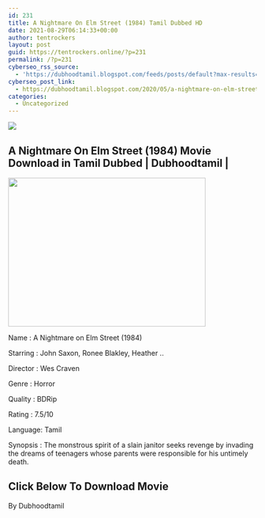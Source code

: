 ```yaml
---
id: 231
title: A Nightmare On Elm Street (1984) Tamil Dubbed HD
date: 2021-08-29T06:14:33+00:00
author: tentrockers
layout: post
guid: https://tentrockers.online/?p=231
permalink: /?p=231
cyberseo_rss_source:
  - 'https://dubhoodtamil.blogspot.com/feeds/posts/default?max-results=150&start-index=301'
cyberseo_post_link:
  - https://dubhoodtamil.blogspot.com/2020/05/a-nightmare-on-elm-street-1984-tamil.html
categories:
  - Uncategorized
---
```

<div class="media_block">
  <img src="https://1.bp.blogspot.com/-iIA8sJ83dM4/Xq1hZeLEU8I/AAAAAAAAA_4/JbmpfuOtOX4tne3inQ5gOaPWEICsnGOGACNcBGAsYHQ/s72-w400-h301-c/nightmareonelmstreet84.jpg" class="media_thumbnail" />
</div>

<div dir="ltr" trbidi="on" readability="12.821643286573">
  <h2>
    <span>A Nightmare On Elm Street (1984) Movie Download in Tamil Dubbed | Dubhoodtamil |</span>
  </h2>
  
  <div class="separator">
    <a href="https://1.bp.blogspot.com/-iIA8sJ83dM4/Xq1hZeLEU8I/AAAAAAAAA_4/JbmpfuOtOX4tne3inQ5gOaPWEICsnGOGACNcBGAsYHQ/s1600/nightmareonelmstreet84.jpg"><img loading="lazy" border="0" data-original-height="415" data-original-width="550" height="301" src="https://1.bp.blogspot.com/-iIA8sJ83dM4/Xq1hZeLEU8I/AAAAAAAAA_4/JbmpfuOtOX4tne3inQ5gOaPWEICsnGOGACNcBGAsYHQ/w400-h301/nightmareonelmstreet84.jpg" width="400" /></a>
  </div>
  
  <p>
    Name<span> </span>:<span> </span>A Nightmare on Elm Street (1984)&nbsp;
  </p>
  
  <p>
    Starring<span> </span>:<span> </span>John Saxon, Ronee Blakley, Heather ..&nbsp;
  </p>
  
  <p>
    Director<span> </span>:<span> </span>Wes Craven&nbsp;
  </p>
  
  <p>
    Genre<span> </span>:<span> </span>Horror&nbsp;
  </p>
  
  <p>
    Quality<span> </span>:<span> </span>BDRip&nbsp;
  </p>
  
  <p>
    Rating<span> </span>:<span> </span>7.5/10
  </p>
  
  <p>
    Language:<span> </span>Tamil
  </p>
  
  <p>
    Synopsis : The monstrous spirit of a slain janitor seeks revenge by invading the dreams of teenagers whose parents were responsible for his untimely death.
  </p>
  
  <h2>
    <b><span>Click Below To Download Movie</span></b>
  </h2>
  
  <p>
    By Dubhoodtamil
  </p>
</div>